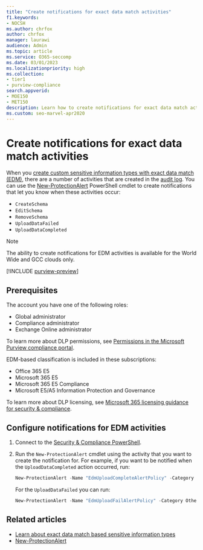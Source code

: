 ```yaml
---
title: "Create notifications for exact data match activities"
f1.keywords:
- NOCSH
ms.author: chrfox
author: chrfox
manager: laurawi
audience: Admin
ms.topic: article
ms.service: O365-seccomp
ms.date: 03/01/2023
ms.localizationpriority: high
ms.collection: 
- tier1
- purview-compliance
search.appverid: 
- MOE150
- MET150
description: Learn how to create notifications for exact data match activities.
ms.custom: seo-marvel-apr2020
---
```


# Create notifications for exact data match activities

When you [create custom sensitive information types with exact data match (EDM)](sit-learn-about-exact-data-match-based-sits.md#learn-about-exact-data-match-based-sensitive-information-types), there are a number of activities that are created in the [audit log](audit-log-search.md#before-you-search-the-audit-log). You can use the [New-ProtectionAlert](/powershell/module/exchange/new-protectionalert) PowerShell cmdlet to create notifications that let you know when these activities occur:

- `CreateSchema`
- `EditSchema`
- `RemoveSchema`
- `UploadDataFailed`
- `UploadDataCompleted`

> [!NOTE]
> The ability to create notifications for EDM activities is available for the World Wide and GCC clouds only.

[!INCLUDE [purview-preview](../includes/purview-preview.md)]

## Prerequisites

The account you have one of the following roles:

- Global administrator
- Compliance administrator
- Exchange Online administrator

To learn more about DLP permissions, see [Permissions in the Microsoft Purview compliance portal](microsoft-365-compliance-center-permissions.md).

EDM-based classification is included in these subscriptions:

- Office 365 E5
- Microsoft 365 E5
- Microsoft 365 E5 Compliance
- Microsoft E5/A5 Information Protection and Governance

To learn more about DLP licensing, see [Microsoft 365 licensing guidance for security & compliance](/office365/servicedescriptions/microsoft-365-service-descriptions/microsoft-365-tenantlevel-services-licensing-guidance/microsoft-365-security-compliance-licensing-guidance#information-protection).

## Configure notifications for EDM activities

1. Connect to the [Security & Compliance PowerShell](/powershell/exchange/connect-to-scc-powershell).

2. Run the `New-ProtectionAlert` cmdlet using the activity that you want to create the notification for.  For example, if you want to be notified when the `UploadDataCompleted` action occurred, run:

    ```powershell
    New-ProtectionAlert -Name "EdmUploadCompleteAlertPolicy" -Category Others -NotifyUser <address to send notification to> -ThreatType Activity -Operation UploadDataCompleted -Description "Custom alert policy to track when EDM upload Completed" -AggregationType None
    ```
    
    For the `UploadDataFailed` you can run:
    
    ```powershell
    New-ProtectionAlert -Name "EdmUploadFailAlertPolicy" -Category Others -NotifyUser <SMTP address to send notification to> -ThreatType Activity -Operation UploadDataFailed -Description "Custom alert policy to track when EDM upload Failed" -AggregationType None -Severity High
    ```

## Related articles

- [Learn about exact data match based sensitive information types](sit-learn-about-exact-data-match-based-sits.md#learn-about-exact-data-match-based-sensitive-information-types)
- [New-ProtectionAlert](/powershell/module/exchange/new-protectionalert)
